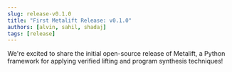```yaml
---
slug: release-v0.1.0
title: "First Metalift Release: v0.1.0"
authors: [alvin, sahil, shadaj]
tags: [release]
---
```


We're excited to share the initial open-source release of Metalift, a Python framework for applying verified lifting and program synthesis techniques!
